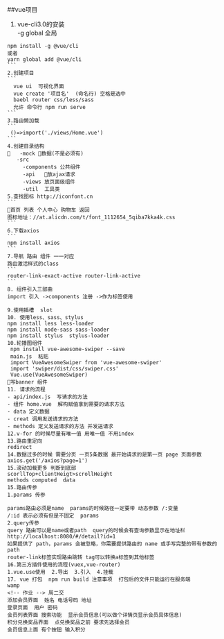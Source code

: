 ##vue项目 
1. vue-cli3.0的安装  
-g global 全局  
````
npm install -g @vue/cli 
或者 
yarn global add @vue/cli
```
2.创建项目
```
  vue ui  可视化界面
  vue create '项目名'  (命名行) 空格是选中 
  baebl router css/less/sass 
  允许 命令行 npm run serve
```
3.路由懒加载
```
 ()=>import('./views/Home.vue')
```
4.创建目录结构 
   -mock 数据(不是必须有)
   -src
     -components 公共组件 
	 -api   放ajax请求 
	 -views 放页面级组件 
	 -util  工具类 
5.查找图标 http://iconfont.cn 
```
首页 列表 个人中心 购物车 返回 
图标地址：//at.alicdn.com/t/font_1112654_5qiba7kka4k.css
```
6.下载axios 
``` 
npm install axios 
```
7.导航 路由 组件 一一对应
路由激活样式的class 
```
router-link-exact-active router-link-active
```
8. 组件引入三部曲 
import 引入 ->components 注册 ->作为标签使用  

9.使用插槽  slot  
10. 使用less、sass、stylus 
npm install less less-loader 
npm install node-sass sass-loader
npm install stylus  stylus-loader 
10.轮播图组件
 npm install vue-awesome-swiper --save
 main.js  粘贴 
 import VueAwesomeSwiper from 'vue-awesome-swiper'
 import 'swiper/dist/css/swiper.css'
 Vue.use(VueAwesomeSwiper)
写banner 组件 
11. 请求的流程 
- api/index.js  写请求的方法
- 组件 home.vue  解构赋值拿到需要的请求方法
- data 定义数据
- creat 调用发送请求的方法
- methods 定义发送请求的方法 并发送请求
12.v-for 的时候尽量有唯一值 用唯一值 不用index
13.路由重定向
redirect  
14.数据过多的时候 需要分页 一页5条数据 最开始请求的是第一页 page 页面参数 
axios.get('/axios?page=1')
15.滚动加载更多 判断到底部
scorllTop+clientHeigt>scrollHeight
methods computed  data 
15.路由传参 
1.params 传参

params路由必须是name  params的时候路径一定要带 动态参数 /:变量 
/:id 表示必须有但是不固定  params
2.query传参
query 路由可以是name或者path  query的时候会有查询参数显示在地址栏
http://localhost:8080/#/detail?id=1
如果提供了 path，params 会被忽略，你需要提供路由的 name 或手写完整的带有参数的 path
router-link标签实现路由跳转 tag可以转换a标签到其他标签
16.第三方插件使用的流程(vuex,vue-router)
1.vue.use使用  2.导出  3.引入  4.挂载 
17. vue 打包  npm run build 注意事项  打包后的文件只能运行在服务端   
wamp
<!-- 作业 --> 周二交 
添加会员界面  姓名 电话号码 地址
登录页面  用户 密码 
会员列表界面 搜索功能  显示会员信息(可以做个详情页显示会员具体信息) 
积分兑换奖品界面  点兑换奖品之前 要求先选择会员  
会员信息上面 有个按钮 输入积分  


 





   

